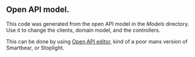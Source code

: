 ﻿## Open API model.
This code was generated from the open API model in the *Models* directory. Use it to change the clients, domain model, and the controllers.

This can be done by using [Open API editor](https://editor.swagger.io), kind of a poor mans version of Smartbear, or Stoplight.